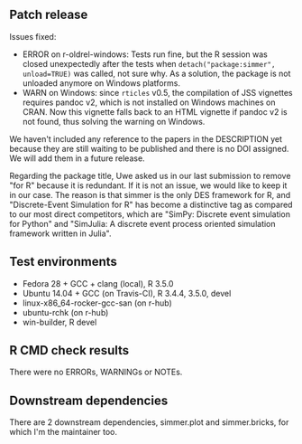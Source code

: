 ## Patch release

Issues fixed:

- ERROR on r-oldrel-windows: Tests run fine, but the R session was closed unexpectedly after the tests when `detach("package:simmer", unload=TRUE)` was called, not sure why. As a solution, the package is not unloaded anymore on Windows platforms.
- WARN on Windows: since `rticles` v0.5, the compilation of JSS vignettes requires pandoc v2, which is not installed on Windows machines on CRAN. Now this vignette falls back to an HTML vignette if pandoc v2 is not found, thus solving the warning on Windows.

We haven't included any reference to the papers in the DESCRIPTION yet because they are still waiting to be published and there is no DOI assigned. We will add them in a future release.

Regarding the package title, Uwe asked us in our last submission to remove "for R" because it is redundant. If it is not an issue, we would like to keep it in our case. The reason is that simmer is the only DES framework for R, and "Discrete-Event Simulation for R" has become a distinctive tag as compared to our most direct competitors, which are "SimPy: Discrete event simulation for Python" and "SimJulia: A discrete event process oriented simulation framework written in Julia".

## Test environments

- Fedora 28 + GCC + clang (local), R 3.5.0
- Ubuntu 14.04 + GCC (on Travis-CI), R 3.4.4, 3.5.0, devel
- linux-x86_64-rocker-gcc-san (on r-hub)
- ubuntu-rchk (on r-hub)
- win-builder, R devel

## R CMD check results

There were no ERRORs, WARNINGs or NOTEs.

## Downstream dependencies

There are 2 downstream dependencies, simmer.plot and simmer.bricks, for which I'm the maintainer too.
